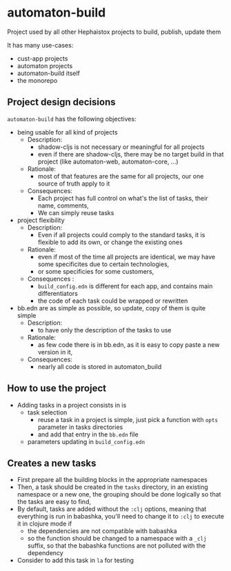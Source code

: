 # automaton-build

Project used by all other Hephaistox projects to build, publish, update them

It has many use-cases:

* cust-app projects
* automaton projects
* automaton-build itself
* the monorepo

## Project design decisions
`automaton-build` has the following objectives:
* being usable for all kind of projects
   * Description:
      * shadow-cljs is not necessary or meaningful for all projects
      * even if there are shadow-cljs, there may be no target build in that project (like automaton-web, automaton-core, ...)
   * Rationale: 
      * most of that features are the same for all projects, our one source of truth apply to it
   * Consequences: 
      * Each project has full control on what's the list of tasks, their name, comments, 
      * We can simply reuse tasks
* project flexibility
  * Description:
     * Even if all projects could comply to the standard tasks, it is flexible to add its own, or change the existing ones
  * Rationale:
     * even if most of the time all projects are identical, we may have some specificites due to certain technologies, 
     * or some specificies for some customers,
  * Consequences :
      * `build_config.edn` is different for each app, and contains main differentiators
      * the code of each task could be wrapped or rewritten
* bb.edn are as simple as possible, so update, copy of them is quite simple
  * Description:
    * to have only the description of the tasks to use
  * Rationale:
    * as few code there is in bb.edn, as it is easy to copy paste a new version in it,
  * Consequences:
    * nearly all code is stored in automaton_build

## How to use the project
* Adding tasks in a project consists in is
   * task selection 
     * reuse a task in a project is simple, just pick a function with `opts` parameter in tasks directories
     * and add that entry in the `bb.edn` file
   * parameters updating in `build_config.edn`

## Creates a new tasks
* First prepare all the building blocks in the appropriate namespaces
* Then, a task should be created in the `tasks` directory, in an existing namespace or a new one, the grouping should be done logically so that the tasks are easy to find, 
* By default, tasks are added without the `:clj` options, meaning that everything is run in babashka, you'll need to change it to `:clj` to execute it in clojure mode if
   * the dependencies are not compatible with babashka
   * so the function should be changed to a namespace with a `_clj` suffix, so that the babashka functions are not polluted with the dependency
* Consider to add this task in `la` for testing
